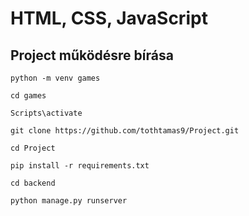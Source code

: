 # HTML, CSS, JavaScript


## Project működésre bírása

`python -m venv games`

`cd games`

`Scripts\activate`

`git clone https://github.com/tothtamas9/Project.git`

`cd Project`

`pip install -r requirements.txt`

`cd backend`

`python manage.py runserver`
